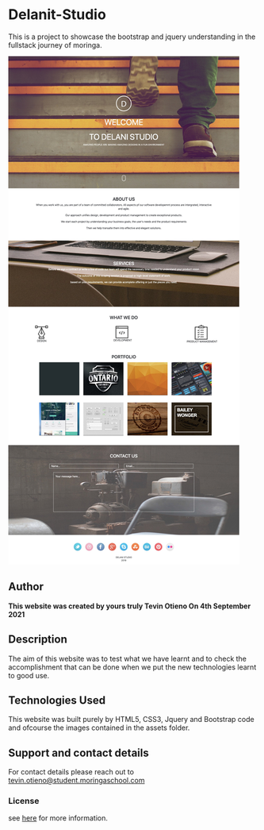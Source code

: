 # Delanit-Studio
This is a project to showcase the bootstrap and jquery understanding in the fullstack journey of moringa.

![Street food website design](./%20Delani%20Studio.jpg)

## Author

**This website was created by yours truly Tevin Otieno On 4th September 2021**

## Description

The aim of this website was to test what we have learnt and to check the accomplishment that can be done  when we put the new technologies learnt to good use.

## Technologies Used

This website was built purely by HTML5, CSS3, Jquery and Bootstrap code and ofcourse the images contained in the assets folder.

## Support and contact details

For contact details please reach out to [tevin.otieno@student.moringaschool.com](tevin.otieno@student.moringaschool.com)

### License

see [here](LICENSE) for more information.

